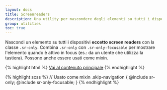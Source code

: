 ```yaml
---
layout: docs
title: Screenreaders
description: Una utility per nascondere degli elementi su tutti i dispositivi a eccezione degli screen readers.
group: utilities
toc: true
---
```


Nascondi un elemento su tutti i dispositivi **eccetto screen readers** con la classe `.sr-only`. Combina `.sr-only` con `.sr-only-focusable` per mostrare l'elemento quando è attivo in focus (es.: da un utente che utilizza la tastiera). Possono anche essere usati come mixin.

{% highlight html %}
<a class="sr-only sr-only-focusable" href="#content">Vai al contenuto principale</a>
{% endhighlight %}

{% highlight scss %}
// Usato come mixin
.skip-navigation {
  @include sr-only;
  @include sr-only-focusable;
}
{% endhighlight %}
